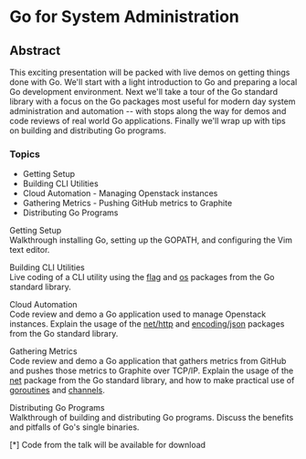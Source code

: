 # Go for System Administration 

## Abstract

This exciting presentation will be packed with live demos on getting things done with Go. We'll start with a light introduction to Go and preparing a local Go development environment. Next we'll take a tour of the Go standard library with a focus on the Go packages most useful for modern day system administration and automation -- with stops along the way for demos and code reviews of real world Go applications. Finally we'll wrap up with tips on building and distributing Go programs.

### Topics

 * Getting Setup
 * Building CLI Utilities
 * Cloud Automation - Managing Openstack instances
 * Gathering Metrics - Pushing GitHub metrics to Graphite 
 * Distributing Go Programs

Getting Setup  
Walkthrough installing Go, setting up the GOPATH, and configuring the Vim text editor.

Building CLI Utilities  
Live coding of a CLI utility using the [flag][1] and [os][2] packages from the Go standard library.

Cloud Automation  
Code review and demo a Go application used to manage Openstack instances. Explain the usage of the [net/http][3] and [encoding/json][4] packages from the Go standard library.

Gathering Metrics  
Code review and demo a Go application that gathers metrics from GitHub and pushes those metrics to Graphite over TCP/IP. Explain the usage of the [net][5] package from the Go standard library, and how to make practical use of [goroutines][6] and [channels][7].

Distributing Go Programs  
Walkthrough of building and distributing Go programs. Discuss the benefits and pitfalls of Go's single binaries.

[*] Code from the talk will be available for download 

[1]: http://golang.org/pkg/flag
[2]: http://golang.org/pkg/os
[3]: http://golang.org/pkg/net/http
[4]: http://golang.org/pkg/encoding/json
[5]: http://golang.org/pkg/net
[6]: http://golang.org/doc/effective_go.html#goroutines
[7]: http://golang.org/doc/effective_go.html#channels